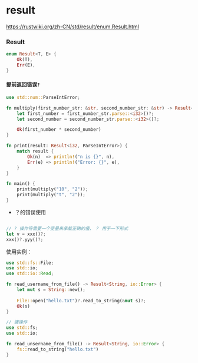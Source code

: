 # result

https://rustwiki.org/zh-CN/std/result/enum.Result.html

### Result

```rust
enum Result<T, E> {
    Ok(T),
    Err(E),
}
```



#### 提前返回错误`?`

```rust
use std::num::ParseIntError;

fn multiply(first_number_str: &str, second_number_str: &str) -> Result<i32, ParseIntError> {
    let first_number = first_number_str.parse::<i32>()?;
    let second_number = second_number_str.parse::<i32>()?;

    Ok(first_number * second_number)
}

fn print(result: Result<i32, ParseIntError>) {
    match result {
        Ok(n)  => println!("n is {}", n),
        Err(e) => println!("Error: {}", e),
    }
}

fn main() {
    print(multiply("10", "2"));
    print(multiply("t", "2"));
}
```

- ？的错误使用

```rust

// ? 操作符需要一个变量来承载正确的值. ？ 用于一下形式
let v = xxx()?;
xxx()?.yyy()?;
```

使用实例：

```rust
use std::fs::File;
use std::io;
use std::io::Read;

fn read_username_from_file() -> Result<String, io::Error> {
    let mut s = String::new();
    
    File::open("hello.txt")?.read_to_string(&mut s)?;
    Ok(s)
}
```

```rust
// 骚操作
use std::fs;
use std::io;

fn read_unsername_from_file() -> Result<String, io::Error> {
    fs::read_to_string("hello.txt")
}
```
